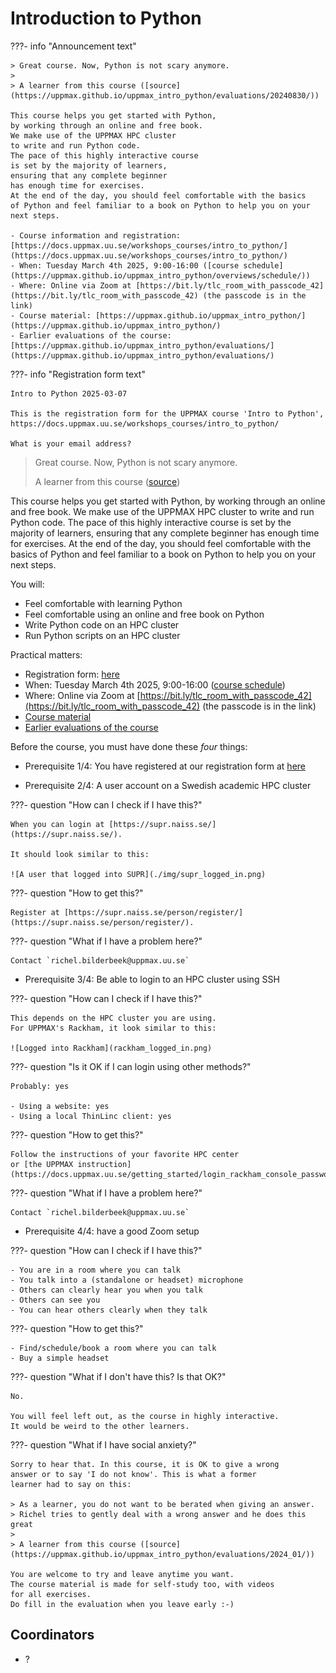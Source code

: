 # Introduction to Python

???- info "Announcement text"

    > Great course. Now, Python is not scary anymore.
    >
    > A learner from this course ([source](https://uppmax.github.io/uppmax_intro_python/evaluations/20240830/))

    This course helps you get started with Python,
    by working through an online and free book.
    We make use of the UPPMAX HPC cluster
    to write and run Python code.
    The pace of this highly interactive course
    is set by the majority of learners,
    ensuring that any complete beginner
    has enough time for exercises.
    At the end of the day, you should feel comfortable with the basics
    of Python and feel familiar to a book on Python to help you on your next steps.

    - Course information and registration: [https://docs.uppmax.uu.se/workshops_courses/intro_to_python/](https://docs.uppmax.uu.se/workshops_courses/intro_to_python/)
    - When: Tuesday March 4th 2025, 9:00-16:00 ([course schedule](https://uppmax.github.io/uppmax_intro_python/overviews/schedule/))
    - Where: Online via Zoom at [https://bit.ly/tlc_room_with_passcode_42](https://bit.ly/tlc_room_with_passcode_42) (the passcode is in the link)
    - Course material: [https://uppmax.github.io/uppmax_intro_python/](https://uppmax.github.io/uppmax_intro_python/)
    - Earlier evaluations of the course: [https://uppmax.github.io/uppmax_intro_python/evaluations/](https://uppmax.github.io/uppmax_intro_python/evaluations/)

???- info "Registration form text"

    Intro to Python 2025-03-07

    This is the registration form for the UPPMAX course 'Intro to Python',
    https://docs.uppmax.uu.se/workshops_courses/intro_to_python/ 

    What is your email address?

> Great course. Now, Python is not scary anymore.
>
> A learner from this course ([source](https://uppmax.github.io/uppmax_intro_python/evaluations/20240830/))

This course helps you get started with Python,
by working through an online and free book.
We make use of the UPPMAX HPC cluster
to write and run Python code.
The pace of this highly interactive course
is set by the majority of learners,
ensuring that any complete beginner
has enough time for exercises.
At the end of the day, you should feel comfortable with the basics
of Python and feel familiar to a book on Python to help you on your next steps.

You will:

- Feel comfortable with learning Python
- Feel comfortable using an online and free book on Python
- Write Python code on an HPC cluster
- Run Python scripts on an HPC cluster

Practical matters:

- Registration form: [here](https://forms.gle/kzazFVBBo6HPHfub9)
- When: Tuesday March 4th 2025, 9:00-16:00 ([course schedule](https://uppmax.github.io/uppmax_intro_python/overviews/schedule/))
- Where: Online via Zoom at [https://bit.ly/tlc_room_with_passcode_42](https://bit.ly/tlc_room_with_passcode_42) (the passcode is in the link)
- [Course material](https://uppmax.github.io/uppmax_intro_python/)
- [Earlier evaluations of the course](https://uppmax.github.io/uppmax_intro_python/evaluations/)

Before the course, you must have done these *four* things:

- Prerequisite 1/4: You have registered at our registration form at [here](https://forms.gle/kzazFVBBo6HPHfub9)

- Prerequisite 2/4: A user account on a Swedish academic HPC cluster

???- question "How can I check if I have this?"

    When you can login at [https://supr.naiss.se/](https://supr.naiss.se/).

    It should look similar to this:

    ![A user that logged into SUPR](./img/supr_logged_in.png)

???- question "How to get this?"

    Register at [https://supr.naiss.se/person/register/](https://supr.naiss.se/person/register/).

???- question "What if I have a problem here?"

    Contact `richel.bilderbeek@uppmax.uu.se`

- Prerequisite 3/4: Be able to login to an HPC cluster using SSH

???- question "How can I check if I have this?"

    This depends on the HPC cluster you are using.
    For UPPMAX's Rackham, it look similar to this:

    ![Logged into Rackham](rackham_logged_in.png)

???- question "Is it OK if I can login using other methods?"

    Probably: yes

    - Using a website: yes
    - Using a local ThinLinc client: yes

???- question "How to get this?"

    Follow the instructions of your favorite HPC center
    or [the UPPMAX instruction](https://docs.uppmax.uu.se/getting_started/login_rackham_console_password/)

???- question "What if I have a problem here?"

    Contact `richel.bilderbeek@uppmax.uu.se`

- Prerequisite 4/4: have a good Zoom setup

???- question "How can I check if I have this?"

    - You are in a room where you can talk
    - You talk into a (standalone or headset) microphone
    - Others can clearly hear you when you talk
    - Others can see you
    - You can hear others clearly when they talk

???- question "How to get this?"

    - Find/schedule/book a room where you can talk
    - Buy a simple headset

???- question "What if I don't have this? Is that OK?"

    No.

    You will feel left out, as the course in highly interactive.
    It would be weird to the other learners.

???- question "What if I have social anxiety?"

    Sorry to hear that. In this course, it is OK to give a wrong
    answer or to say 'I do not know'. This is what a former
    learner had to say on this:

    > As a learner, you do not want to be berated when giving an answer. 
    > Richel tries to gently deal with a wrong answer and he does this great
    >
    > A learner from this course ([source](https://uppmax.github.io/uppmax_intro_python/evaluations/2024_01/))

    You are welcome to try and leave anytime you want.
    The course material is made for self-study too, with videos
    for all exercises.
    Do fill in the evaluation when you leave early :-)


## Coordinators

- ?

